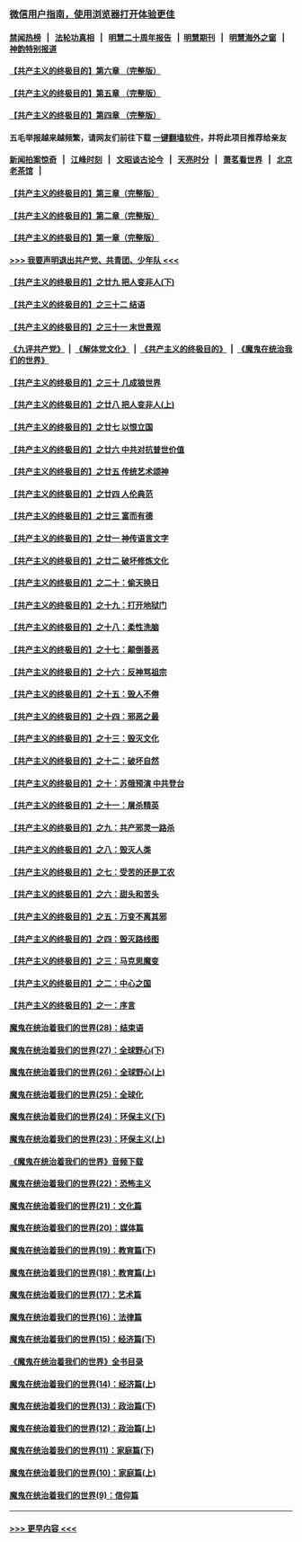 ### [微信用户指南，使用浏览器打开体验更佳](https://github.com/gfw-breaker/banned-news1/blob/master/indexes/wechat-guide.md?t=0)
#### [禁闻热榜](热点新闻.md?t=0)  &nbsp;&nbsp;|&nbsp;&nbsp; [法轮功真相](https://github.com/gfw-breaker/truth/blob/master/README.md?t=0) &nbsp;&nbsp;|&nbsp;&nbsp; [明慧二十周年报告](https://github.com/gfw-breaker/mh-reports/blob/master/README.md?t=0) &nbsp;&nbsp;|&nbsp;&nbsp;[明慧期刊](https://github.com/gfw-breaker/mh-qikan) &nbsp;&nbsp;|&nbsp;&nbsp; [明慧海外之窗](https://github.com/gfw-breaker/mh-news/blob/master/README.md?t=0) &nbsp;&nbsp;|&nbsp;&nbsp; [神韵特别报道](https://github.com/gfw-breaker/mh-news/blob/master/shenyun.md?t=0)
#### [【共产主义的终极目的】第六章 （完整版）](../pages/nsc422/n11428913.md?t=02161333) 
#### [【共产主义的终极目的】第五章 （完整版）](../pages/nsc422/n11428912.md?t=02161333) 
#### [【共产主义的终极目的】第四章 （完整版）](../pages/nsc422/n11428907.md?t=02161333) 
#### 五毛举报越来越频繁，请网友们前往下载 [一键翻墙软件](https://github.com/gfw-breaker/ssr-accounts)，并将此项目推荐给亲友
#### [新闻拍案惊奇](https://github.com/gfw-breaker/banned-news1/blob/master/pages/link4.md) &nbsp;&nbsp;|&nbsp;&nbsp; [江峰时刻](https://github.com/gfw-breaker/banned-news1/blob/master/pages/link4.md) &nbsp;&nbsp;|&nbsp;&nbsp; [文昭谈古论今](https://github.com/gfw-breaker/banned-news1/blob/master/pages/link4.md) &nbsp;&nbsp;|&nbsp;&nbsp; [天亮时分](https://github.com/gfw-breaker/banned-news1/blob/master/pages/link4.md) &nbsp;&nbsp;|&nbsp;&nbsp; [萧茗看世界](https://github.com/gfw-breaker/banned-news1/blob/master/pages/link4.md) &nbsp;&nbsp;|&nbsp;&nbsp; [北京老茶馆](https://github.com/gfw-breaker/banned-news1/blob/master/pages/link4.md) &nbsp;&nbsp;|&nbsp;&nbsp; 
#### [【共产主义的终极目的】第三章（完整版）](../pages/nsc422/n11428848.md?t=02161333) 
#### [【共产主义的终极目的】第二章（完整版）](../pages/nsc422/n11428831.md?t=02161333) 
#### [【共产主义的终极目的】第一章（完整版）](../pages/nsc422/n11417651.md?t=02161333) 
#### [>>> 我要声明退出共产党、共青团、少年队 <<<](https://github.com/begood0513/goodnews/blob/master/quit/letter.md) 
#### [【共产主义的终极目的】之廿九 把人变非人(下)](../pages/nsc422/n11344140.md?t=02161333) 
#### [【共产主义的终极目的】之三十二 结语](../pages/nsc422/n11360535.md?t=02161333) 
#### [【共产主义的终极目的】之三十一 末世景观](../pages/nsc422/n11351129.md?t=02161333) 
#### [《九评共产党》](https://github.com/begood0513/9ping.md/blob/master/README.md) &nbsp;|&nbsp; [《解体党文化》](../../../../jtdwh.md/blob/master/README.md)  &nbsp;|&nbsp; [《共产主义的终极目的》](../../../../gczydzjmd.md/blob/master/README.md) &nbsp;|&nbsp; [《魔鬼在统治我们的世界》](../../../../mgztzwmdsj.md/blob/master/README.md) 
#### [【共产主义的终极目的】之三十 几成狼世界](../pages/nsc422/n11348280.md?t=02161333) 
#### [【共产主义的终极目的】之廿八 把人变非人(上)](../pages/nsc422/n11340492.md?t=02161333) 
#### [【共产主义的终极目的】之廿七 以恨立国](../pages/nsc422/n11336944.md?t=02161333) 
#### [【共产主义的终极目的】之廿六 中共对抗普世价值](../pages/nsc422/n11324785.md?t=02161333) 
#### [【共产主义的终极目的】之廿五 传统艺术颂神](../pages/nsc422/n11296396.md?t=02161333) 
#### [【共产主义的终极目的】之廿四 人伦典范](../pages/nsc422/n11296397.md?t=02161333) 
#### [【共产主义的终极目的】之廿三 富而有德](../pages/nsc422/n11283598.md?t=02161333) 
#### [【共产主义的终极目的】之廿一 神传语言文字](../pages/nsc422/n11263265.md?t=02161333) 
#### [【共产主义的终极目的】之廿二 破坏修炼文化](../pages/nsc422/n11245728.md?t=02161333) 
#### [【共产主义的终极目的】之二十：偷天换日](../pages/nsc422/n11238846.md?t=02161333) 
#### [【共产主义的终极目的】之十九：打开地狱门](../pages/nsc422/n11206376.md?t=02161333) 
#### [【共产主义的终极目的】之十八：柔性洗脑](../pages/nsc422/n11199994.md?t=02161333) 
#### [【共产主义的终极目的】之十七：颠倒善恶](../pages/nsc422/n11179782.md?t=02161333) 
#### [【共产主义的终极目的】之十六：反神骂祖宗](../pages/nsc422/n11166798.md?t=02161333) 
#### [【共产主义的终极目的】之十五：毁人不倦](../pages/nsc422/n11166792.md?t=02161333) 
#### [【共产主义的终极目的】之十四：邪恶之最](../pages/nsc422/n11150249.md?t=02161333) 
#### [【共产主义的终极目的】之十三：毁灭文化](../pages/nsc422/n11135227.md?t=02161333) 
#### [【共产主义的终极目的】之十二：破坏自然](../pages/nsc422/n11135214.md?t=02161333) 
#### [【共产主义的终极目的】之十：苏俄预演 中共登台](../pages/nsc422/n11118424.md?t=02161333) 
#### [【共产主义的终极目的】之十一：屠杀精英](../pages/nsc422/n11118442.md?t=02161333) 
#### [【共产主义的终极目的】之九：共产邪灵一路杀](../pages/nsc422/n11114139.md?t=02161333) 
#### [【共产主义的终极目的】之八：毁灭人类](../pages/nsc422/n11108503.md?t=02161333) 
#### [【共产主义的终极目的】之七：受苦的还是工农](../pages/nsc422/n11101809.md?t=02161333) 
#### [【共产主义的终极目的】之六：甜头和苦头](../pages/nsc422/n11096971.md?t=02161333) 
#### [【共产主义的终极目的】之五：万变不离其邪](../pages/nsc422/n11091285.md?t=02161333) 
#### [【共产主义的终极目的】之四：毁灭路线图](../pages/nsc422/n11086284.md?t=02161333) 
#### [【共产主义的终极目的】之三：马克思魔变](../pages/nsc422/n11061941.md?t=02161333) 
#### [【共产主义的终极目的】之二：中心之国](../pages/nsc422/n11047728.md?t=02161333) 
#### [【共产主义的终极目的】之一：序言](../pages/nsc422/n11086077.md?t=02161333) 
#### [魔鬼在统治着我们的世界(28)：结束语](../pages/nsc422/n10936246.md?t=02161333) 
#### [魔鬼在统治着我们的世界(27)：全球野心(下)](../pages/nsc422/n10928319.md?t=02161333) 
#### [魔鬼在统治着我们的世界(26)：全球野心(上)](../pages/nsc422/n10900318.md?t=02161333) 
#### [魔鬼在统治着我们的世界(25)：全球化](../pages/nsc422/n10788205.md?t=02161333) 
#### [魔鬼在统治着我们的世界(24)：环保主义(下)](../pages/nsc422/n10695307.md?t=02161333) 
#### [魔鬼在统治着我们的世界(23)：环保主义(上)](../pages/nsc422/n10688613.md?t=02161333) 
#### [《魔鬼在统治着我们的世界》音频下载](../pages/nsc422/n10635553.md?t=02161333) 
#### [魔鬼在统治着我们的世界(22)：恐怖主义](../pages/nsc422/n10614727.md?t=02161333) 
#### [魔鬼在统治着我们的世界(21)：文化篇](../pages/nsc422/n10597706.md?t=02161333) 
#### [魔鬼在统治着我们的世界(20)：媒体篇](../pages/nsc422/n10586579.md?t=02161333) 
#### [魔鬼在统治着我们的世界(19)：教育篇(下)](../pages/nsc422/n10564808.md?t=02161333) 
#### [魔鬼在统治着我们的世界(18)：教育篇(上)](../pages/nsc422/n10526970.md?t=02161333) 
#### [魔鬼在统治着我们的世界(17)：艺术篇](../pages/nsc422/n10499093.md?t=02161333) 
#### [魔鬼在统治着我们的世界(16)：法律篇](../pages/nsc422/n10485969.md?t=02161333) 
#### [魔鬼在统治着我们的世界(15)：经济篇(下)](../pages/nsc422/n10469975.md?t=02161333) 
#### [《魔鬼在统治着我们的世界》全书目录](../pages/nsc422/n10464261.md?t=02161333) 
#### [魔鬼在统治着我们的世界(14)：经济篇(上)](../pages/nsc422/n10457370.md?t=02161333) 
#### [魔鬼在统治着我们的世界(13)：政治篇(下)](../pages/nsc422/n10448270.md?t=02161333) 
#### [魔鬼在统治着我们的世界(12)：政治篇(上)](../pages/nsc422/n10444576.md?t=02161333) 
#### [魔鬼在统治着我们的世界(11)：家庭篇(下)](../pages/nsc422/n10440961.md?t=02161333) 
#### [魔鬼在统治着我们的世界(10)：家庭篇(上)](../pages/nsc422/n10435448.md?t=02161333) 
#### [魔鬼在统治着我们的世界(9)：信仰篇](../pages/nsc422/n10432159.md?t=02161333) 

----
#### [ >>> 更早内容 <<< ](../indexes/nsc422-earlier.md)
